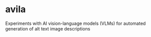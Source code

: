 # avila
Experiments with AI vision-language models (VLMs) for automated generation of alt text image descriptions
